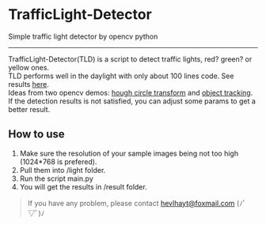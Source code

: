 # TrafficLight-Detector
Simple traffic light detector by opencv python
***
TrafficLight-Detector(TLD) is a script to detect traffic lights, red? green? or yellow ones.  
TLD performs well in the daylight with only about 100 lines code. See results [here](light).  
Ideas from two opencv demos: [hough circle transform](http://opencv-python-tutroals.readthedocs.io/en/latest/py_tutorials/py_imgproc/py_houghcircles/py_houghcircles.html#hough-circles) and [object tracking](http://opencv-python-tutroals.readthedocs.io/en/latest/py_tutorials/py_imgproc/py_colorspaces/py_colorspaces.html).  
If the detection results is not satisfied, you can adjust some params to get a better result.

## How to use
1. Make sure the resolution of your sample images being not too high (1024*768 is prefered).
2. Pull them into /light folder.
3. Run the script main.py
4. You will get the results in /result folder.


> If you have any problem, please contact hevlhayt@foxmail.com (ﾉﾟ▽ﾟ)ﾉ


